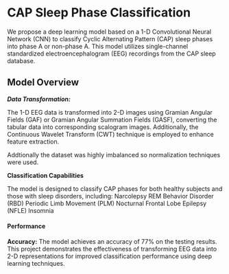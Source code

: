 # CAP Sleep Phase Classification
We propose a deep learning model based on a 1-D Convolutional Neural Network (CNN) to classify Cyclic Alternating Pattern (CAP) sleep phases into phase A or non-phase A. This model utilizes single-channel standardized electroencephalogram (EEG) recordings from the CAP sleep database.

## Model Overview
***Data Transformation:***

The 1-D EEG data is transformed into 2-D images using Gramian Angular Fields (GAF) or Gramian Angular Summation Fields (GASF), converting the tabular data into corresponding scalogram images.
Additionally, the Continuous Wavelet Transform (CWT) technique is employed to enhance feature extraction.

Addtionally the dataset was highly imbalanced so normalization techniques were used.

**Classification Capabilities**

The model is designed to classify CAP phases for both healthy subjects and those with sleep disorders, including:
Narcolepsy
REM Behavior Disorder (RBD)
Periodic Limb Movement (PLM)
Nocturnal Frontal Lobe Epilepsy (NFLE)
Insomnia

#### Performance
**Accuracy:** The model achieves an accuracy of 77% on the testing results.
This project demonstrates the effectiveness of transforming EEG data into 2-D representations for improved classification performance using deep learning techniques.

